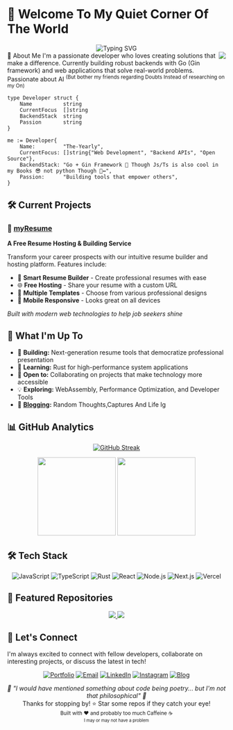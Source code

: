 # 👋 Welcome To My Quiet Corner Of The World


<div align="center">
  <img src="https://readme-typing-svg.herokuapp.com?font=Fira+Code&size=22&duration=3000&pause=1000&color=2F81F7&center=true&vCenter=true&width=440&lines=Full+Stack+Developer;Backend+Specialist;Open+Source+Contributor;Building+the+Future" alt="Typing SVG" />
</div>
<img align="right" src="https://visitor-badge.laobi.icu/badge?page_id=The-Yearly.The-Yearly">
🚀 About Me
I'm a passionate developer who loves creating solutions that make a difference. Currently building robust backends with Go (Gin framework) and web applications that solve real-world problems.
<br/>
Passionate about AI <sup>(But bother my friends regarding Doubts Instead of researching on my On)</sup>

```
type Developer struct {
    Name          string
    CurrentFocus  []string
    BackendStack  string
    Passion       string
}

me := Developer{
    Name:         "The-Yearly",
    CurrentFocus: []string{"Web Development", "Backend APIs", "Open Source"},
    BackendStack: "Go + Gin Framework 🚀 Though Js/Ts is also cool in my Books 😎 not python Though 🙂‍↔️",
    Passion:      "Building tools that empower others",
}
```
## 🛠️ Current Projects

### 🌟 [myResume](https://myresume-livid-sigma.vercel.app/)
**A Free Resume Hosting & Building Service**

Transform your career prospects with our intuitive resume builder and hosting platform. Features include:
- 📝 **Smart Resume Builder** - Create professional resumes with ease
- 🌐 **Free Hosting** - Share your resume with a custom URL
- 🎨 **Multiple Templates** - Choose from various professional designs
- 📱 **Mobile Responsive** - Looks great on all devices

*Built with modern web technologies to help job seekers shine*

## 🎯 What I'm Up To

- 🔭 **Building:** Next-generation resume tools that democratize professional presentation
- 🌱 **Learning:** Rust for high-performance system applications
- 🤝 **Open to:** Collaborating on projects that make technology more accessible
- 💡 **Exploring:** WebAssembly, Performance Optimization, and Developer Tools
- 📝 **[Blogging](https://bento-blog-me.vercel.app/):** Random Thoughts,Captures And Life Ig
## 📊 GitHub Analytics

<div align="center">
  
[![GitHub Streak](https://streak-stats.demolab.com?user=The-Yearly&theme=tokyonight&hide_border=true&border_radius=10)](https://git.io/streak-stats)

<img height="180em" src="https://github-readme-stats.vercel.app/api?username=The-Yearly&show_icons=true&theme=tokyonight&hide_border=true&border_radius=10" />
<img height="180em" src="https://github-readme-stats.vercel.app/api/top-langs/?username=The-Yearly&layout=compact&theme=tokyonight&hide_border=true&border_radius=10" />

</div>

## 🛠️ Tech Stack

<div align="center">

![JavaScript](https://img.shields.io/badge/-JavaScript-F7DF1E?style=for-the-badge&logo=javascript&logoColor=black)
![TypeScript](https://img.shields.io/badge/-TypeScript-3178C6?style=for-the-badge&logo=typescript&logoColor=white)
![Rust](https://img.shields.io/badge/-Rust-000000?style=for-the-badge&logo=rust&logoColor=white)
![React](https://img.shields.io/badge/-React-61DAFB?style=for-the-badge&logo=react&logoColor=black)
![Node.js](https://img.shields.io/badge/-Node.js-339933?style=for-the-badge&logo=node.js&logoColor=white)
![Next.js](https://img.shields.io/badge/-Next.js-000000?style=for-the-badge&logo=next.js&logoColor=white)
![Vercel](https://img.shields.io/badge/-Vercel-000000?style=for-the-badge&logo=vercel&logoColor=white)

</div>

## 🌟 Featured Repositories

<div align="center">
  <a href="https://github.com/The-Yearly/myResume">
    <img src="https://github-readme-stats.vercel.app/api/pin/?username=The-Yearly&repo=myResume&theme=tokyonight&hide_border=true&border_radius=10" />
  </a>
  <a href="https://github.com/The-Yearly/myResume">
    <img src="https://github-readme-stats.vercel.app/api/pin/?username=The-Yearly&repo=Bento-Blog&theme=tokyonight&hide_border=true&border_radius=10" />
  </a>
</div>

## 🤝 Let's Connect

I'm always excited to connect with fellow developers, collaborate on interesting projects, or discuss the latest in tech!

<div align="center">

[![Portfolio](https://img.shields.io/badge/-Portfolio-000000?style=for-the-badge&logo=vercel&logoColor=white)](https://myresume-livid-sigma.vercel.app/resume/theyearly)
[![Email](https://img.shields.io/badge/-Email-EA4335?style=for-the-badge&logo=gmail&logoColor=white)](mailto:johnyohanskaria72@gmail.com)
[![LinkedIn](https://img.shields.io/badge/-LinkedIn-0A66C2?style=for-the-badge&logo=linkedin&logoColor=white)](https://www.linkedin.com/in/john-yohan/)
[![Instagram](https://img.shields.io/badge/-Instagram-E4405F?style=for-the-badge&logo=instagram&logoColor=white)](https://www.instagram.com/yohan_j_5)
[![Blog](https://img.shields.io/badge/-Blog-0A66C2?style=for-the-badge&logo=medium&logoColor=white)](https://bento-blog-me.vercel.app/)
</div>

<div align="center">

<i>💭 "I would have mentioned something about code being poetry... but I'm not that philosophical" 🤪</i>
  <br>
Thanks for stopping by! ⭐ Star some repos if they catch your eye!<br>
<sub>Built with ❤️ and probably too much Caffeine ☕<br/><sup>I may or may not have a problem</sup></sub>
</div>
